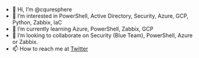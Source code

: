 - 👋 Hi, I’m @cquresphere
- 👀 I’m interested in PowerShell, Active Directory, Security, Azure, GCP, Python, Zabbix, IaC
- 🌱 I’m currently learning Azure, PowerShell, Zabbix, GCP
- 💞️ I’m looking to collaborate on Security (Blue Team), PowerShell, Azure or Zabbix.
- 📫 How to reach me at [Twitter](https://twitter.com/spher_c_q_re_ti)

<!---
cquresphere/cquresphere is a ✨ special ✨ repository because its `README.md` (this file) appears on your GitHub profile.
You can click the Preview link to take a look at your changes.
--->
